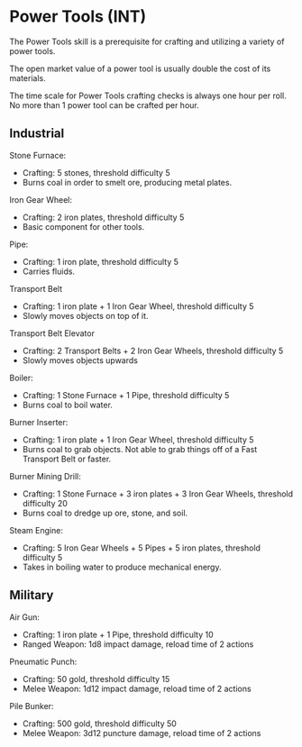 # Power Tools (INT)

The Power Tools skill is a prerequisite for crafting and utilizing a variety of power tools.

The open market value of a power tool is usually double the cost of its materials.

The time scale for Power Tools crafting checks is always one hour per roll. No more than 1 power tool can be crafted per hour.

## Industrial

Stone Furnace:

- Crafting: 5 stones, threshold difficulty 5
- Burns coal in order to smelt ore, producing metal plates.

Iron Gear Wheel:

- Crafting: 2 iron plates, threshold difficulty 5
- Basic component for other tools.

Pipe:

- Crafting: 1 iron plate, threshold difficulty 5
- Carries fluids.

Transport Belt

- Crafting: 1 iron plate + 1 Iron Gear Wheel, threshold difficulty 5
- Slowly moves objects on top of it.

Transport Belt Elevator

- Crafting: 2 Transport Belts + 2 Iron Gear Wheels, threshold difficulty 5
- Slowly moves objects upwards

Boiler:

- Crafting: 1 Stone Furnace + 1 Pipe, threshold difficulty 5
- Burns coal to boil water.

Burner Inserter:

- Crafting: 1 iron plate + 1 Iron Gear Wheel, threshold difficulty 5
- Burns coal to grab objects. Not able to grab things off of a Fast Transport Belt or faster.

Burner Mining Drill:

- Crafting: 1 Stone Furnace + 3 iron plates + 3 Iron Gear Wheels, threshold difficulty 20
- Burns coal to dredge up ore, stone, and soil.

Steam Engine:

- Crafting: 5 Iron Gear Wheels + 5 Pipes + 5 iron plates, threshold difficulty 5
- Takes in boiling water to produce mechanical energy.

## Military

Air Gun:

- Crafting: 1 iron plate + 1 Pipe, threshold difficulty 10
- Ranged Weapon: 1d8 impact damage, reload time of 2 actions

Pneumatic Punch:

- Crafting: 50 gold, threshold difficulty 15
- Melee Weapon: 1d12 impact damage, reload time of 2 actions

Pile Bunker:

- Crafting: 500 gold, threshold difficulty 50
- Melee Weapon: 3d12 puncture damage, reload time of 2 actions